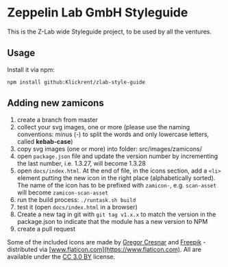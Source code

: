 # Zeppelin Lab GmbH Styleguide
This is the Z-Lab wide Styleguide project, to be used by all the ventures.

## Usage

Install it via npm:
```
npm install github:Klickrent/zlab-style-guide
```

## Adding new zamicons

1. create a branch from master
2. collect your svg images, one or more (please use the naming conventions: minus (-) to split the words and only lowercase letters, called **kebab-case**)
3. copy svg images (one or more) into folder: src/images/zamicons/
4. open `package.json` file and update the version number by incrementing the last number, i.e. 1.3.27, will become 1.3.28
5. open `docs/index.html`. At the end of file, in the icons section, add a `<li>` element putting the new icon in the right place (alphabetically sorted). The name of the icon has to be prefixed with `zamicon-`, e.g. `scan-asset` will become `zamicon-scan-asset`
6. run the build process: `./runtask.sh build`
7. test it (open `docs/index.html` in a browser)
8. Create a new tag in git with `git tag v1.x.x` to match the version in the package.json to indicate that the module has a new version to NPM
9. create a pull request

Some of the included icons are made by [Gregor Cresnar](https://www.flaticon.com/authors/gregor-cresnar) and [Freepik](https://www.freepik.com) - distributed via [www.flaticon.com](https://www.flaticon.com). All are available under the [CC 3.0 BY](http://creativecommons.org/licenses/by/3.0/) license.
